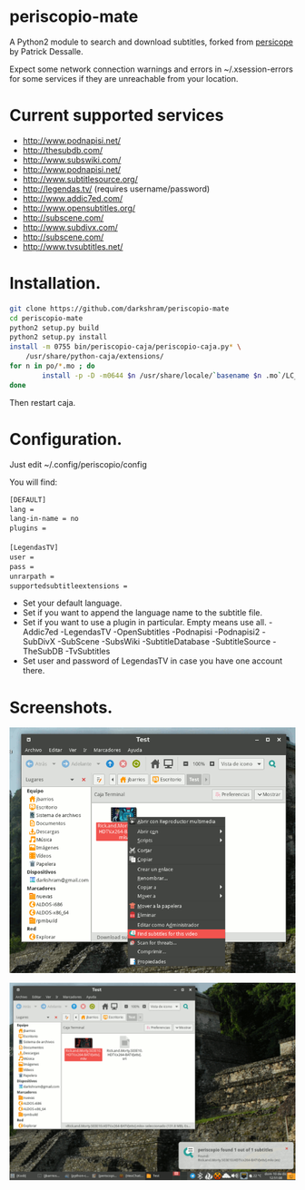 periscopio-mate
============

A Python2 module to search and download subtitles, forked from [persicope](https://github.com/patrickdessalle/periscope) by Patrick Dessalle.

Expect some network connection warnings and errors in ~/.xsession-errors for some services if they are unreachable from your location.

Current supported services
==========================

- http://www.podnapisi.net/
- http://thesubdb.com/
- http://www.subswiki.com/
- http://www.podnapisi.net/
- http://www.subtitlesource.org/
- http://legendas.tv/ (requires username/password)
- http://www.addic7ed.com/
- http://www.opensubtitles.org/
- http://subscene.com/
- http://www.subdivx.com/
- http://subscene.com/
- http://www.tvsubtitles.net/

Installation.
============

```bash
git clone https://github.com/darkshram/periscopio-mate
cd periscopio-mate
python2 setup.py build
python2 setup.py install
install -m 0755 bin/periscopio-caja/periscopio-caja.py* \
    /usr/share/python-caja/extensions/
for n in po/*.mo ; do
        install -p -D -m0644 $n /usr/share/locale/`basename $n .mo`/LC_MESSAGES/periscopio-caja.mo
done
```

Then restart caja.

Configuration.
=============

Just edit ~/.config/periscopio/config

You will find:

```bash
[DEFAULT]
lang =
lang-in-name = no
plugins =

[LegendasTV]
user =
pass =
unrarpath =
supportedsubtitleextensions =
```
- Set your default language.
- Set if you want to append the language name to the subtitle file.
- Set if you want to use a plugin in particular. Empty means use all.
     -Addic7ed
     -LegendasTV
     -OpenSubtitles
     -Podnapisi
     -Podnapisi2
     -SubDivX
     -SubScene
     -SubsWiki
     -SubtitleDatabase
     -SubtitleSource
     -TheSubDB
     -TvSubtitles
- Set user and password of LegendasTV in case you have one account there.

Screenshots.
===========

![Caja context menu](screenshots/screenshot1.png?raw=true "Caja context menu")

![Desktop notification](screenshots/screenshot2.png?raw=true "Desktop notification")

